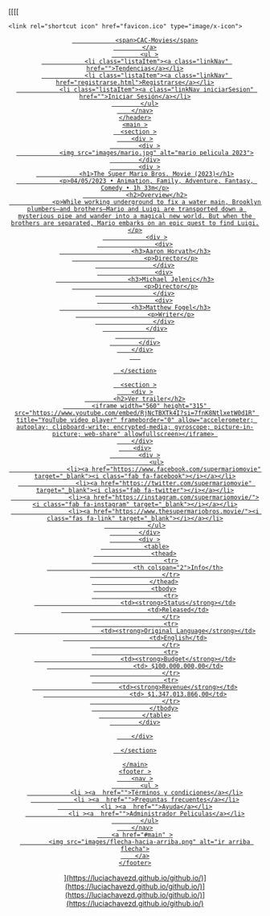 [[[[<!DOCTYPE html>
<html lang="es">
<head>
    <meta charset="UTF-8">
    <meta name="viewport" content="width=device-width, initial-scale=1.0">
    <title>Detalle | CAC-MOVIES</title>
   
    <link rel="shortcut icon" href="favicon.ico" type="image/x-icon">
</head>
<body>
    <header id="main">
        <nav >
            <a href="../index.html">
              
                <span>CAC-Movies</span>
            </a>
            <ul >
                <li class="listaItem"><a class="linkNav" href="">Tendencias</a></li>
                <li class="listaItem"><a class="linkNav" href="registrarse.html">Registrarse</a></li>
                <li class="listaItem"><a class="linkNav iniciarSesion" href="">Iniciar Sesión</a></li>
            </ul>
        </nav>
    </header>
    <main >
      <section >
        <div >
            <div >
                <img src="images/mario.jpg" alt="mario pelicula 2023">
            </div>
            <div >
                <h1>The Super Mario Bros. Movie (2023)</h1>
                <p>04/05/2023 • Animation, Family, Adventure, Fantasy, Comedy • 1h 33m</p>
                <h2>Overview</h2>
                <p>While working underground to fix a water main, Brooklyn plumbers—and brothers—Mario and Luigi are transported down a mysterious pipe and wander into a magical new world. But when the brothers are separated, Mario embarks on an epic quest to find Luigi.</p>
                <div >
                    <div>
                        <h3>Aaron Horvath</h3>
                        <p>Director</p>
                    </div>
                    <div>
                        <h3>Michael Jelenic</h3>
                        <p>Director</p>
                    </div>
                    <div>
                        <h3>Matthew Fogel</h3>
                        <p>Writer</p>
                    </div>
                </div>
               
            </div>
        </div>
       

      </section>

      <section >
        <div >
            <h2>Ver trailer</h2>
            <iframe width="560" height="315" src="https://www.youtube.com/embed/RjNcTBXTk4I?si=7fnK8NtlxetW0d1R" title="YouTube video player" frameborder="0" allow="accelerometer; autoplay; clipboard-write; encrypted-media; gyroscope; picture-in-picture; web-share" allowfullscreen></iframe> 
        </div>
        <div>
            <div >
                <ul>
                    <li><a href="https://www.facebook.com/supermariomovie" target="_blank"><i class="fab fa-facebook"></i></a></li>
                    <li><a href="https://twitter.com/supermariomovie" target="_blank"><i class="fab fa-twitter"></i></a></li>
                    <li><a href="https://instagram.com/supermariomovie/"><i class="fab fa-instagram" target="_blank"></i></a></li>
                    <li><a href="https://www.thesupermariobros.movie/"><i class="fas fa-link" target="_blank"></i></a></li>
                </ul>
            </div>
            <div >
                <table>
                    <thead>
                        <tr>
                            <th colspan="2">Info</th>
                        </tr>
                    </thead>
                    <tbody>
                        <tr>
                            <td><strong>Status</strong></td>
                            <td>Released</td>
                        </tr>
                        <tr>
                            <td><strong>Original Language</strong></td>
                            <td>English</td>
                        </tr>
                        <tr>
                            <td><strong>Budget</strong></td>
                            <td> $100.000.000,00</td>
                        </tr>
                        <tr>
                            <td><strong>Revenue</strong></td>
                            <td> $1.347.013.866,00</td>
                        </tr>
                    </tbody>
                </table>
            </div>

        </div>

      </section>

    </main>
    <footer >
        <nav >
            <ul >
                <li ><a  href="">Términos y condiciones</a></li>
                <li ><a  href="">Preguntas frecuentes</a></li>
                <li ><a  href="">Ayuda</a></li>
                <li ><a  href="">Administrador Peliculas</a></li>
            </ul>
        </nav>
        <a href="#main" >
            <img src="images/flecha-hacia-arriba.png" alt="ir arriba flecha">
        </a>
    </footer>
</body>
</html>
](https://luciachavezd.github.io/github.io/)](https://luciachavezd.github.io/github.io/)](https://luciachavezd.github.io/github.io/)](https://luciachavezd.github.io/github.io/)
